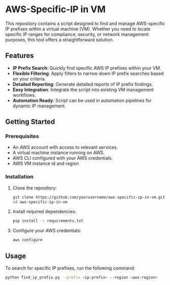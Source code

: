 # AWS-Specific-IP in VM

This repository contains a script designed to find and manage AWS-specific IP prefixes within a virtual machine (VM). Whether you need to locate specific IP ranges for compliance, security, or network management purposes, this tool offers a straightforward solution.

## Features

- **IP Prefix Search**: Quickly find specific AWS IP prefixes within your VM.
- **Flexible Filtering**: Apply filters to narrow down IP prefix searches based on your criteria.
- **Detailed Reporting**: Generate detailed reports of IP prefix findings.
- **Easy Integration**: Integrate the script into existing VM management workflows.
- **Automation Ready**: Script can be used in automation pipelines for dynamic IP management.

## Getting Started

### Prerequisites

- An AWS account with access to relevant services.
- A virtual machine instance running on AWS.
- AWS CLI configured with your AWS credentials.
- AWS VM instance id and region

### Installation

1. Clone the repository:
    ```bash
    git clone https://github.com/yourusername/aws-specific-ip-in-vm.git
    cd aws-specific-ip-in-vm
    ```

2. Install required dependencies:
    ```bash
    pip install -r requirements.txt
    ```

3. Configure your AWS credentials:
    ```bash
    aws configure
    ```

## Usage

To search for specific IP prefixes, run the following command:

```bash
python find_ip_prefix.py --prefix <ip-prefix> --region <aws-region>
